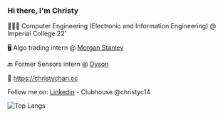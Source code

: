 ### Hi there, I'm Christy
👨🏽‍🎓 Computer Engineering (Electronic and Information Engineering) @ Imperial College 22'

🖥️ Algo trading intern @ [Morgan Stanley](https://www.morganstanley.com/)

🔙 Former Sensors intern @ [Dyson](https://dyson.com) 

🔗 https://christychan.cc

Follow me on: [Linkedin](https://www.linkedin.com/in/christychan14/) - Clubhouse @christyc14

![Top Langs](https://github-readme-stats.vercel.app/api/top-langs/?username=christyc14&layout=compact&langs_count=8) 
